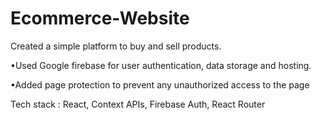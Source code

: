 # Ecommerce-Website

Created a simple platform to buy and sell products.

•Used Google firebase for user authentication, data
storage and hosting.

•Added page protection to prevent any unauthorized
access to the page

Tech stack : React, Context APIs, Firebase Auth, React
Router
